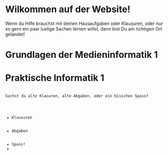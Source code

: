 <h1>Wilkommen auf der Website!</h1>
<p>Wenn du Hilfe brauchst mit deinen Hausaufgaben oder Klausuren, oder nur so gern ein paar lustige Sachen lernen willst, dann bist Du am richtigen Ort gelandet!</p>

<h1>Grundlagen der Medieninformatik 1</h1>

<h1>Praktische Informatik 1</h1>

<code>
Suchst du alte Klasuren, alte Abgaben, oder ein bisschen Spass?
 <ul>
  <li>Klausuren</li>
  <li>Abgaben</li>
  <li>Spass!<li>
  </ul>
</code>

